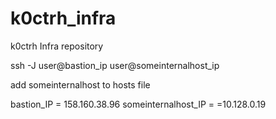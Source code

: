 # k0ctrh_infra
k0ctrh Infra repository

ssh -J user@bastion_ip user@someinternalhost_ip

add someinternalhost to hosts file

bastion_IP = 158.160.38.96
someinternalhost_IP = =10.128.0.19
